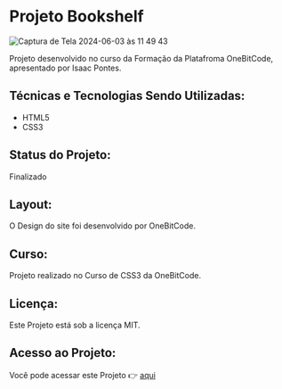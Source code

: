 # Projeto Bookshelf

![Captura de Tela 2024-06-03 às 11 49 43](https://github.com/paulateshima/projeto-bookshelf/assets/170154538/233e0ca9-0425-48bd-8564-62b06c4fd31b)

Projeto desenvolvido no curso da Formação da Platafroma OneBitCode, apresentado por Isaac Pontes.

## Técnicas e Tecnologias Sendo Utilizadas:

* HTML5
* CSS3

## Status do Projeto:

Finalizado

## Layout:

O Design do site foi desenvolvido por OneBitCode.

## Curso:

Projeto realizado no Curso de CSS3 da OneBitCode.

## Licença:

Este Projeto está sob a licença MIT.

## Acesso ao Projeto:

Você pode acessar este Projeto 👉 [aqui](https://projeto-bookshelf.vercel.app/)

